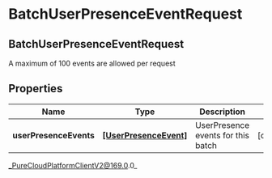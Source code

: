 # BatchUserPresenceEventRequest

## BatchUserPresenceEventRequest
A maximum of 100 events are allowed per request

## Properties

|Name | Type | Description | Notes|
|------------ | ------------- | ------------- | -------------|
| **userPresenceEvents** | [**[UserPresenceEvent]**]([UserPresenceEvent]) | UserPresence events for this batch | [optional] |



_PureCloudPlatformClientV2@169.0.0_
